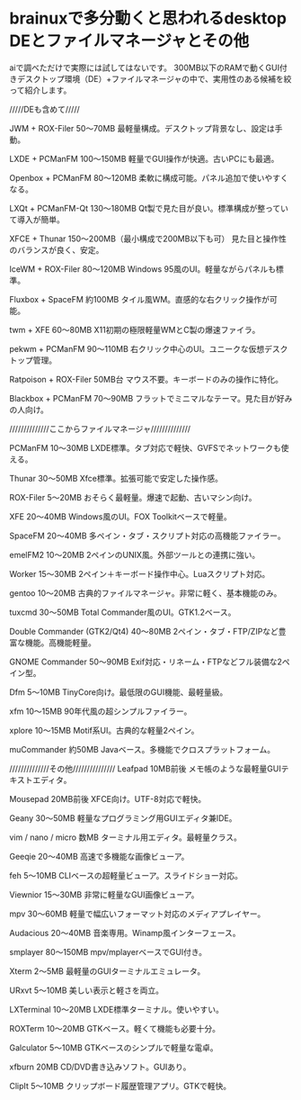 # brainuxで多分動くと思われるdesktop DEとファイルマネージャとその他
aiで調べただけで実際には試してはないです。
300MB以下のRAMで動くGUI付きデスクトップ環境（DE）+ファイルマネージャの中で、実用性のある候補を絞って紹介します。

/////DEも含めて/////


JWM + ROX-Filer
50〜70MB
最軽量構成。デスクトップ背景なし、設定は手動。

LXDE + PCManFM
100〜150MB
軽量でGUI操作が快適。古いPCにも最適。

Openbox + PCManFM
80〜120MB
柔軟に構成可能。パネル追加で使いやすくなる。

LXQt + PCManFM-Qt
130〜180MB
Qt製で見た目が良い。標準構成が整っていて導入が簡単。

XFCE + Thunar
150〜200MB（最小構成で200MB以下も可）
見た目と操作性のバランスが良く、安定。

IceWM + ROX-Filer
80〜120MB
Windows 95風のUI。軽量ながらパネルも標準。

Fluxbox + SpaceFM
約100MB
タイル風WM。直感的な右クリック操作が可能。

twm + XFE
60〜80MB
X11初期の極限軽量WMとC製の爆速ファイラ。

pekwm + PCManFM
90〜110MB
右クリック中心のUI。ユニークな仮想デスクトップ管理。

Ratpoison + ROX-Filer
50MB台
マウス不要。キーボードのみの操作に特化。

Blackbox + PCManFM
70〜90MB
フラットでミニマルなテーマ。見た目が好みの人向け。





//////////////ここからファイルマネージャ//////////////


PCManFM
10〜30MB
LXDE標準。タブ対応で軽快、GVFSでネットワークも使える。

Thunar
30〜50MB
Xfce標準。拡張可能で安定した操作感。

ROX-Filer
5〜20MB
おそらく最軽量。爆速で起動、古いマシン向け。

XFE
20〜40MB
Windows風のUI。FOX Toolkitベースで軽量。

SpaceFM
20〜40MB
多ペイン・タブ・スクリプト対応の高機能ファイラー。

emelFM2
10〜20MB
2ペインのUNIX風。外部ツールとの連携に強い。

Worker
15〜30MB
2ペイン＋キーボード操作中心。Luaスクリプト対応。

gentoo
10〜20MB
古典的ファイルマネージャ。非常に軽く、基本機能のみ。

tuxcmd
30〜50MB
Total Commander風のUI。GTK1.2ベース。

Double Commander (GTK2/Qt4)
40〜80MB
2ペイン・タブ・FTP/ZIPなど豊富な機能。高機能軽量。

GNOME Commander
50〜90MB
Exif対応・リネーム・FTPなどフル装備な2ペイン型。

Dfm
5〜10MB
TinyCore向け。最低限のGUI機能、最軽量級。

xfm
10〜15MB
90年代風の超シンプルファイラー。

xplore
10〜15MB
Motif系UI。古典的な軽量2ペイン。

muCommander
約50MB
Javaベース。多機能でクロスプラットフォーム。

//////////////その他///////////////
Leafpad
10MB前後
メモ帳のような最軽量GUIテキストエディタ。

Mousepad
20MB前後
XFCE向け。UTF-8対応で軽快。

Geany
30〜50MB
軽量なプログラミング用GUIエディタ兼IDE。

vim / nano / micro
数MB
ターミナル用エディタ。最軽量クラス。

Geeqie
20〜40MB
高速で多機能な画像ビューア。

feh
5〜10MB
CLIベースの超軽量ビューア。スライドショー対応。

Viewnior
15〜30MB
非常に軽量なGUI画像ビューア。

mpv
30〜60MB
軽量で幅広いフォーマット対応のメディアプレイヤー。

Audacious
20〜40MB
音楽専用。Winamp風インターフェース。

smplayer
80〜150MB
mpv/mplayerベースでGUI付き。

Xterm
2〜5MB
最軽量のGUIターミナルエミュレータ。

URxvt
5〜10MB
美しい表示と軽さを両立。

LXTerminal
10〜20MB
LXDE標準ターミナル。使いやすい。

ROXTerm
10〜20MB
GTKベース。軽くて機能も必要十分。

Galculator
5〜10MB
GTKベースのシンプルで軽量な電卓。

xfburn
20MB
CD/DVD書き込みソフト。GUIあり。

ClipIt
5〜10MB
クリップボード履歴管理アプリ。GTKで軽快。

